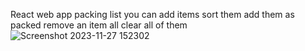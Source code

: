 React web app packing list you can add items sort them add them as packed remove an item all clear all of them 
![Screenshot 2023-11-27 152302](https://github.com/hamzi-haidar/Far-Away/assets/132144627/d2a91878-1994-4e22-a069-5edfe33649bb)
